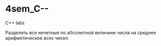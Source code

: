 # 4sem_C--
C++ labs

Разделить все нечетные по абсолютной величине числа на среднее
арифметическое всех чисел.
